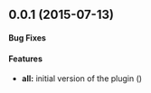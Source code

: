 
## 0.0.1 (2015-07-13)

#### Bug Fixes

#### Features

* **all:** initial version of the plugin ()

